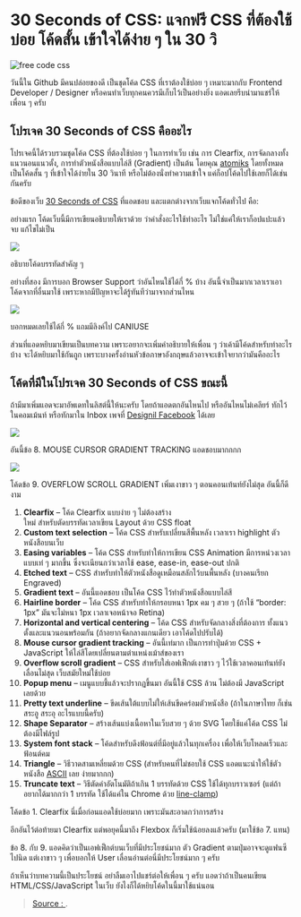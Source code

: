 


# 30 Seconds of CSS: แจกฟรี CSS ที่ต้องใช้บ่อย โค้ดสั้น เข้าใจได้ง่าย ๆ ใน 30 วิ

![free code css](https://www.designil.com/wp-content/uploads/2018/02/free-code-css.jpg)


วันนี้ใน Github มีคนปล่อยของดี เป็นชุดโค้ด CSS ที่เราต้องใช้บ่อย ๆ เหมาะมากกับ Frontend Developer / Designer หรือคนทำเว็บทุกคนควรมีเก็บไว้เป็นอย่างยิ่ง แอดเลยรีบนำมาแชร์ให้เพื่อน ๆ ครับ

## โปรเจค 30 Seconds of CSS คืออะไร

[](https://atomiks.github.io/30-seconds-of-css/)

โปรเจคนี้ได้รวบรวมชุดโค้ด CSS ที่ต้องใช้บ่อย ๆ ในการทำเว็บ เช่น การ Clearfix, การจัดกลางทั้งแนวนอนแนวตั้ง, การทำตัวหนังสือแบบไล่สี (Gradient) เป็นต้น โดยคุณ  [atomiks](https://github.com/atomiks/)  โดยทั้งหมดเป็นโค้ดสั้น ๆ ที่เข้าใจได้ง่ายใน 30 วินาที หรือไม่ต้องนั่งทำความเข้าใจ แค่ก็อปโค้ดไปใช้เลยก็ได้เช่นกันครับ

ข้อดีของเว็บ  [30 Seconds of CSS](https://atomiks.github.io/30-seconds-of-css/)  ที่แอดชอบ และแตกต่างจากเว็บแจกโค้ดทั่วไป คือ:

อย่างแรก โค้ดเว็บนี้มีการเขียนอธิบายให้เราด้วย ว่าคำสั่งอะไรใช้ทำอะไร ไม่ใช่แค่ให้เราก็อปแปะแล้วจบ แก้ไขไม่เป็น

![](https://i2.wp.com/www.designil.com/wp-content/uploads/2018/02/30sec-css-1.png?resize=531%2C163&ssl=1)

อธิบายโค้ดบรรทัดสำคัญ ๆ

อย่างที่สอง มีการบอก Browser Support ว่าอันไหนใช้ได้กี่ % บ้าง อันนี้จำเป็นมากเวลาเราเอาโค้ดจากที่อื่นมาใช้ เพราะหากมีปัญหาจะได้รู้ทันทีว่ามาจากส่วนไหน

![](https://i1.wp.com/www.designil.com/wp-content/uploads/2018/02/30sec-css-browser-support.jpg?resize=714%2C234&ssl=1)

บอกหมดเลยใช้ได้กี่ % แถมมีลิงค์ไป CANIUSE

ส่วนที่แอดหยิบมาเขียนเป็นบทความ เพราะอยากจะเพิ่มคำอธิบายให้เพื่อน ๆ ว่าเค้ามีโค้ดสำหรับทำอะไรบ้าง จะได้หยิบมาใช้กันถูก เพราะบางครั้งอ่านหัวข้อภาษาอังกฤษแล้วอาจจะเข้าใจยากว่ามันคืออะไร

## โค้ดที่มีในโปรเจค 30 Seconds of CSS ขณะนี้

ถ้ามีมาเพิ่มแอดจะมาอัพเดทในลิสต์นี้ให้นะครับ โดยถ้าแอดตกอันไหนไป หรืออันไหนไม่เคลียร์ ทักไว้ในคอมเม้นท์ หรือทักมาใน Inbox เพจที่  [Designil Facebook](http://facebook.com/webdesignil)  ได้เลย

![](https://i0.wp.com/www.designil.com/wp-content/uploads/2018/02/js-button-follow-gradient.png?resize=272%2C113&ssl=1)

อันนี้ข้อ 8. MOUSE CURSOR GRADIENT TRACKING แอดชอบมากกกก

![](https://i2.wp.com/www.designil.com/wp-content/uploads/2018/02/css-shadow-effect.png?resize=332%2C293&ssl=1)

โค้ดข้อ 9. OVERFLOW SCROLL GRADIENT เพิ่มเงาขาว ๆ ตอนคอนเท้นท์ยังไม่สุด อันนี้ก็ดีงาม

1.  **Clearfix**  – โค้ด Clearfix แบบง่าย ๆ ไม่ต้องสร้าง <div> ใหม่ สำหรับตัดบรรทัดเวลาเขียน Layout ด้วย CSS float
2.  **Custom text selection**  – โค้ด CSS สำหรับเปลี่ยนสีพื้นหลัง เวลาเรา highlight ตัวหนังสือบนเว็บ
3.  **Easing variables**  – โค้ด CSS สำหรับทำให้การเขียน CSS Animation มีการหน่วงเวลาแบบเท่ ๆ มากขึ้น ซึ่งจะเนียนกว่าเวลาใช้ ease, ease-in, ease-out ปกติ
4.  **Etched text**  – CSS สำหรับทำให้ตัวหนังสือดูเหมือนสลักไว้บนพื้นหลัง (บางคนเรียก Engraved)
5.  **Gradient text**  – อันนี้แอดชอบ เป็นโค้ด CSS ไว้ทำตัวหนังสือแบบไล่สี
6.  **Hairline border**  – โค้ด CSS สำหรับทำให้กรอบหนา 1px คม ๆ สวย ๆ (ถ้าใช้ “border: 1px” มันจะไม่หนา 1px เวลาเจอหน้าจอ Retina)
7.  **Horizontal and vertical centering**  – โค้ด CSS สำหรับจัดกลางสิ่งที่ต้องการ ทั้งแนวตั้งและแนวนอนพร้อมกัน (ถ้าอยากจัดกลางแกนเดียว เอาโค้ดไปปรับได้)
8.  **Mouse cursor gradient tracking**  – อันนี้เท่มาก เป็นการทำปุ่มด้วย CSS + JavaScript ให้ไล่สีโดยเปลี่ยนตามตำแหน่งเม้าส์ของเรา
9.  **Overflow scroll gradient**  – CSS สำหรับใส่เอฟเฟ็กต์เงาขาว ๆ ไว้ใช้เวลาคอนเท้นท์ยังเลื่อนไม่สุด เว็บสมัยใหม่ใช้บ่อย
10.  **Popup menu**  – เมนูแบบชี้แล้วจะปรากฏขึ้นมา อันนี้ใช้ CSS ล้วน ไม่ต้องมี JavaScript เลยด้วย
11.  **Pretty text underline**  – ขีดเส้นใต้แบบไม่ให้เส้นขีดคร่อมตัวหนังสือ (ถ้าในภาษาไทย ก็เช่น สระอู สระอุ อะไรแบบนี้ครับ)
12.  **Shape Separator**  – สร้างเส้นแบ่งเนื้อหาในเว็บสวย ๆ ด้วย SVG โดยใช้แค่โค้ด CSS ไม่ต้องมีไฟล์รูป
13.  **System font stack**  – โค้ดสำหรับดึงฟ้อนต์ที่มีอยู่แล้วในทุกเครื่อง เพื่อให้เว็บโหลดเร็วและฟ้อนต์คม
14.  **Triangle**  – วิธีวาดสามเหลี่ยมด้วย CSS (สำหรับคนที่ไม่ชอบใช้ CSS แอดแนะนำให้ใช้ตัวหนังสือ [ASCII](https://en.wikipedia.org/wiki/Geometric_Shapes)  เลย ง่ายมากกก)
15.  **Truncate text**  – วิธีตัดคำอัตโนมัติถ้าเกิน 1 บรรทัดด้วย CSS ใช้ได้ทุกบราวเซอร์ (แต่ถ้าอยากได้มากกว่า 1 บรรทัด ใช้ได้แค่ใน Chrome ด้วย  [line-clamp](https://caniuse.com/#feat=css-line-clamp))

โค้ดข้อ 1. Clearfix นี่เมื่อก่อนแอดใช้บ่อยมาก เพราะมันสะอาดกว่าการสร้าง <div> อีกอันไว้ต่อท้ายมา Clearfix แต่พอยุคนี้มาถึง Flexbox ก็เริ่มใช้น้อยลงแล้วครับ (มาใช้ข้อ 7. แทน)

ข้อ 8. กับ 9. แอดคิดว่าเป็นเอฟเฟ็กต์บนเว็บที่มีประโยชน์มาก ตัว Gradient ตามปุ่มอาจจะดูแฟนซีไปนิด แต่เงาขาว ๆ เพื่อบอกให้ User เลื่อนอ่านต่อนี่มีประโยชน์มาก ๆ ครับ

ถ้าเห็นว่าบทความนี้เป็นประโยชน์ อย่าลืมเอาไปแชร์ต่อให้เพื่อน ๆ ครับ แอดว่าถ้าเป็นคนเขียน HTML/CSS/JavaScript ในเว็บ ยังไงก็ได้หยิบโค้ดในนี้มาใช้แน่นอน

> [Source : ](https://www.designil.com/css-code-snippet-30-sec.html).
<!--stackedit_data:
eyJoaXN0b3J5IjpbNDEzMjYzNjI0XX0=
-->